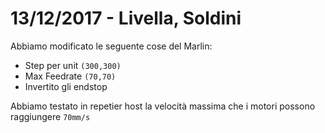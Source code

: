 # 13/12/2017 - Livella, Soldini
Abbiamo modificato le seguente cose del Marlin:
* Step per unit `(300,300)`
* Max Feedrate `(70,70)`
* Invertito gli endstop 

Abbiamo testato in repetier host la velocità massima che i motori possono raggiungere `70mm/s`

